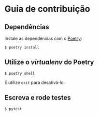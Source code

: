 # Guia de contribuição

## Dependências

Instale as dependências com o [Poetry](https://python-poetry.org):

```console
$ poetry install
```

## Utilize o _virtualenv_ do Poetry

```console
$ poetry shell
```

E utilize `exit` para desativá-lo.

## Escreva e rode testes

```console
$ pytest
```
